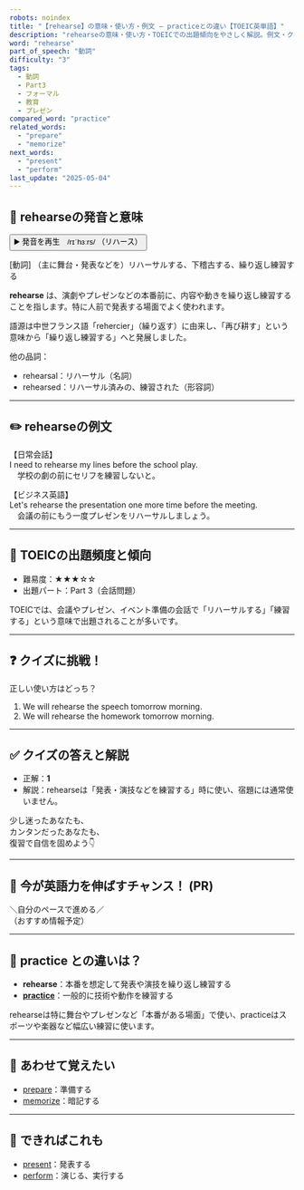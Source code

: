 ```yaml
---
robots: noindex
title: "【rehearse】の意味・使い方・例文 ― practiceとの違い【TOEIC英単語】"
description: "rehearseの意味・使い方・TOEICでの出題傾向をやさしく解説。例文・クイズ付きでpracticeとの違いもわかりやすく学べます。"
word: "rehearse"
part_of_speech: "動詞"
difficulty: "3"
tags:
  - 動詞
  - Part3
  - フォーマル
  - 教育
  - プレゼン
compared_word: "practice"
related_words:
  - "prepare"
  - "memorize"
next_words:
  - "present"
  - "perform"
last_update: "2025-05-04"
---
```


## 🔰 rehearseの発音と意味

<button class="play-audio" onclick="playTTS('rehearse')">
  <span class="play-audio-main">
    ▶️ 発音を再生　/rɪˈhɜːrs/
  </span>
  <span class="play-audio-sub">
    （リハース）
  </span>
</button>

[動詞] （主に舞台・発表などを）リハーサルする、下稽古する、繰り返し練習する

**rehearse** は、演劇やプレゼンなどの本番前に、内容や動きを繰り返し練習することを指します。特に人前で発表する場面でよく使われます。

語源は中世フランス語「rehercier」（繰り返す）に由来し、「再び耕す」という意味から「繰り返し練習する」へと発展しました。

他の品詞：  
- rehearsal：リハーサル（名詞）
- rehearsed：リハーサル済みの、練習された（形容詞）

---

## ✏️ rehearseの例文

【日常会話】  
I need to rehearse my lines before the school play.  
　学校の劇の前にセリフを練習しないと。

【ビジネス英語】  
Let's rehearse the presentation one more time before the meeting.  
　会議の前にもう一度プレゼンをリハーサルしましょう。

---

## 🎯 TOEICの出題頻度と傾向

- 難易度：★★★☆☆
- 出題パート：Part 3（会話問題）

TOEICでは、会議やプレゼン、イベント準備の会話で「リハーサルする」「練習する」という意味で出題されることが多いです。

---

## ❓ クイズに挑戦！

正しい使い方はどっち？

1. We will rehearse the speech tomorrow morning.  
2. We will rehearse the homework tomorrow morning.

---

## ✅ クイズの答えと解説

- 正解：**1**
- 解説：rehearseは「発表・演技などを練習する」時に使い、宿題には通常使いません。

少し迷ったあなたも、  
カンタンだったあなたも、  
復習で自信を固めよう👇️

---

## 🚀 今が英語力を伸ばすチャンス！ (PR)

<div class="info-center">
＼自分のペースで進める／<br>  
（おすすめ情報予定）
</div>

---

## 🤔  practice との違いは？

- **rehearse**：本番を想定して発表や演技を繰り返し練習する
- **[practice](/word/practice)**：一般的に技術や動作を練習する

rehearseは特に舞台やプレゼンなど「本番がある場面」で使い、practiceはスポーツや楽器など幅広い練習に使います。

---

## 🧩 あわせて覚えたい

- [prepare](/word/prepare)：準備する
- [memorize](/word/memorize)：暗記する

---

## 📖 できればこれも

- [present](/word/present)：発表する
- [perform](/word/perform)：演じる、実行する

<!-- cvid: aid11_bid43 -->
